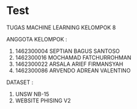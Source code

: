 # Test
TUGAS MACHINE LEARNING KELOMPOK 8

ANGGOTA KELOMPOK :

1. 1462300004 SEPTIAN BAGUS SANTOSO
2. 1462300016 MOCHAMAD FATCHURROHMAN
3. 1462300022 ARSALA ARIEF FIRMANSYAH
4. 1462300086 ARVENDO ADREAN VALENTINO

DATASET :
1. UNSW NB-15
2. WEBSITE PHISING V2
